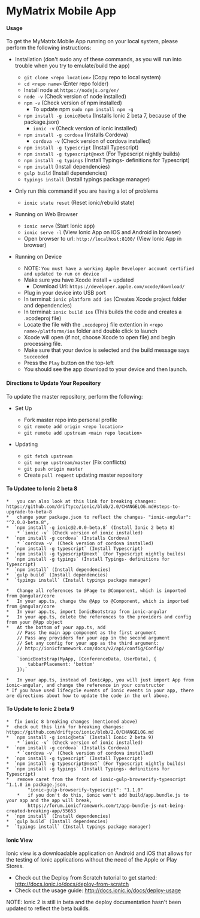 # MyMatrix Mobile App
#### Usage
To get the MyMatrix Mobile App running on your local system, please perform the following instructions:
* Installation (don't sudo any of these commands, as you will run into trouble when you try to emulate/build the app)
    * `git clone <repo location>` (Copy repo to local system)
    *  `cd <repo name>` (Enter repo folder)
    *  Install node at `https://nodejs.org/en/`
    *  `node -v` (Check version of node installed)
    *  `npm -v` (Check version of npm installed)
        *  To update npm `sudo npm install npm -g`
    *  `npm install -g ionic@beta` (Installs Ionic 2 beta 7, because of the package.json)
        * `ionic -v` (Check version of ionic installed)
    *  `npm install -g cordova` (Installs Cordova)
        * `cordova -v` (Check version of cordova installed)
    *  `npm install -g typescript` (Install Typescript)
    *  `npm install -g typescript@next` (For Typescript nightly builds)
    *  `npm install -g typings` (Install Typings- definitions for Typescript)
    *  `npm install` (Install dependencies)
    *  `gulp build` (Install dependencies)
    *  `typings install` (Install typings package manager)

* Only run this command if you are having a lot of problems
    *  `ionic state reset` (Reset ionic/rebuild state)

* Running on Web Browser
    * `ionic serve` (Start Ionic app)
    * `ionic serve -l` (View Ionic App on IOS and Android in browser)
    * Open browser to url: `http://localhost:8100/` (View Ionic App in browser)

* Running on Device
    * NOTE: `You must have a working Apple Developer account certified and updated to run on device`
    * Make sure you have Xcode install + updated
        * Download Url: `https://developer.apple.com/xcode/download/`
    * Plug in your device into USB port
    *  In terminal: `ionic platform add ios` (Creates Xcode project folder and dependencies)
    *  In terminal: `ionic build ios` (This builds the code and creates a .xcodeproj file)
    * Locate the file with the `.xcodeproj` file extention in `<repo name>/platforms/ios` folder and double click to launch
    * Xcode will open (if not, choose Xcode to open file) and begin processing file.
    * Make sure that your device is selected and the build message says `Succeeded`
    * Press the `Play` button on the top-left
    * You should see the app download to your device and then launch.


#### Directions to Update Your Repository
To update the master repository, perform the following:

* Set Up
  * Fork master repo into personal profile
  * `git remote add origin <repo location>`
  * `git remote add upstream <main repo location>`

* Updating
  * `git fetch upstream`
  * `git merge upstream/master` (Fix conflicts)
  * `git push origin master`
  * Create `pull request` updating master repository


#### To Updatee to Ionic 2 beta 8
    *   you can also look at this link for breaking changes: https://github.com/driftyco/ionic/blob/2.0/CHANGELOG.md#steps-to-upgrade-to-beta-8
    *   change your package.json to reflect the changes- "ionic-angular": "^2.0.0-beta.8",
    *  `npm install -g ionic@2.0.0-beta.8` (Install Ionic 2 beta 8)
        * `ionic -v` (Check version of ionic installed)
    *  `npm install -g cordova` (Installs Cordova)
        * `cordova -v` (Check version of cordova installed)
    *  `npm install -g typescript` (Install Typescript)
    *  `npm install -g typescript@next` (For Typescript nightly builds)
    *  `npm install -g typings` (Install Typings- definitions for Typescript)
    *  `npm install` (Install dependencies)
    *  `gulp build` (Install dependencies)
    *  `typings install` (Install typings package manager)

    *   Change all references to @Page to @Component, which is imported from @angular/core
    *   In your app.ts, change the @App to @Component, which is imported from @angular/core
    *   In your app.ts, import IonicBootstrap from ionic-angular
    *   In your app.ts, delete the references to the providers and config from your @App object
    *   At the bottom of your app.ts, add 
        // Pass the main app component as the first argument
        // Pass any providers for your app in the second argument
        // Set any config for your app as the third argument:
        // http://ionicframework.com/docs/v2/api/config/Config/

        `ionicBootstrap(MyApp, [ConferenceData, UserData], {
            tabbarPlacement: 'bottom'
        });`

    *   In your app.ts, instead of IonicApp, you will just import App from ionic-angular, and change the reference in your constructor
    * If you have used lifecycle events of Ionic events in your app, there are directions about how to update the code in the url above.


#### To Update to Ionic 2 beta 9
    *  fix ionic 8 breaking changes (mentioned above)
    *  check out this link for breaking changes: https://github.com/driftyco/ionic/blob/2.0/CHANGELOG.md
    *  `npm install -g ionic@beta` (Install Ionic 2 beta 9)
        * `ionic -v` (Check version of ionic installed)
    *  `npm install -g cordova` (Installs Cordova)
        * `cordova -v` (Check version of cordova installed)
    *  `npm install -g typescript` (Install Typescript)
    *  `npm install -g typescript@next` (For Typescript nightly builds)
    *  `npm install -g typings` (Install Typings- definitions for Typescript)
    *   remove caret from the front of ionic-gulp-browserify-typescript ^1.1.0 in package.json,
            "ionic-gulp-browserify-typescript": "1.1.0"
        *   if you don't do this, ionic won't add build/app.bundle.js to your app and the app will break, 
            https://forum.ionicframework.com/t/app-bundle-js-not-being-created-breaking-app/55653
    *  `npm install` (Install dependencies)
    *  `gulp build` (Install dependencies)
    *  `typings install` (Install typings package manager)

#### Ionic View
Ionic view is a downloadable application on Android and iOS that allows for the testing of Ionic applications without the need of the Apple or Play Stores.

* Check out the Deploy from Scratch tutorial to get started: http://docs.ionic.io/docs/deploy-from-scratch
* Check out the usage guide: http://docs.ionic.io/docs/deploy-usage

NOTE: Ionic 2 is still in beta and the deploy documentation hasn't been updated to reflect the beta builds.